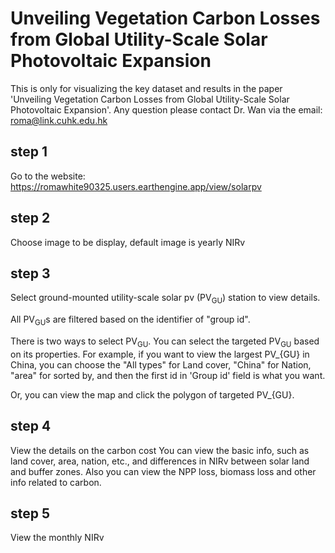 # Unveiling Vegetation Carbon Losses from Global Utility-Scale Solar Photovoltaic Expansion

This is only for visualizing the key dataset and results in the paper 'Unveiling Vegetation Carbon Losses from Global Utility-Scale Solar Photovoltaic Expansion'.
Any question please contact Dr. Wan via the email: roma@link.cuhk.edu.hk


## step 1
Go to the website: https://romawhite90325.users.earthengine.app/view/solarpv

## step 2
Choose image to be display, default image is yearly NIRv

## step 3
Select ground-mounted utility-scale solar pv (PV<sub>GU</sub>) station to view details.

All PV<sub>GU</sub>s are filtered based on the identifier of "group id".

There is two ways to select PV<sub>GU</sub>. You can select the targeted PV<sub>GU</sub> based on its properties. 
For example, if you want to view the largest PV_{GU} in China, you can choose the "All types" for Land cover, "China" for Nation, "area" for sorted by, and then the first id in 'Group id' field is what you want.

Or, you can view the map and click the polygon of targeted PV_{GU}.

## step 4
View the details on the carbon cost
You can view the basic info, such as land cover, area, nation, etc., and differences in NIRv between solar land and buffer zones.
Also you can view the NPP loss, biomass loss and other info related to carbon.

## step 5
View the monthly NIRv
